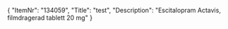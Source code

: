 {
  "ItemNr": "134059",
  "Title": "test",
  "Description": "Escitalopram Actavis, filmdragerad tablett 20 mg"
}